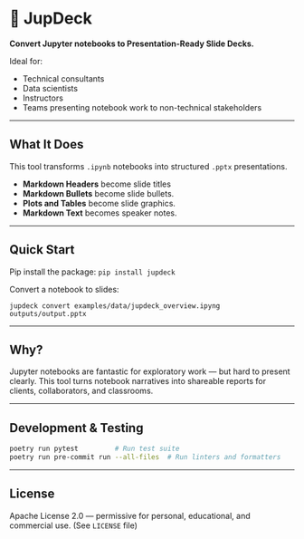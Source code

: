# 📘 JupDeck

**Convert Jupyter notebooks to Presentation-Ready Slide Decks.**

Ideal for:
- Technical consultants
- Data scientists
- Instructors
- Teams presenting notebook work to non-technical stakeholders
---

## What It Does

This tool transforms `.ipynb` notebooks into structured `.pptx` presentations.

- **Markdown Headers** become slide titles
- **Markdown Bullets** become slide bullets.
- **Plots and Tables** become slide graphics.
- **Markdown Text** becomes speaker notes.

---

## Quick Start

Pip install the package:
`pip install jupdeck`

Convert a notebook to slides:

`jupdeck convert examples/data/jupdeck_overview.ipyng outputs/output.pptx`

---

## Why?

Jupyter notebooks are fantastic for exploratory work — but hard to present clearly. This tool turns notebook narratives into shareable reports for clients, collaborators, and classrooms.

---

## Development & Testing

```bash
poetry run pytest         # Run test suite
poetry run pre-commit run --all-files  # Run linters and formatters
```

---

## License

Apache License 2.0 — permissive for personal, educational, and commercial use. (See `LICENSE` file)
